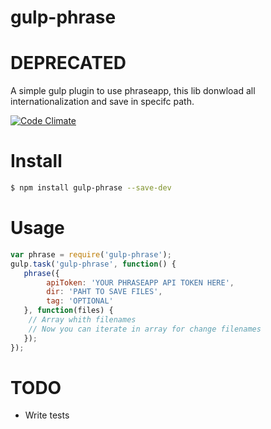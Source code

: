 # gulp-phrase 

# DEPRECATED

A simple gulp plugin to use phraseapp, this lib donwload all internationalization and save in specifc path.

[![Code Climate](https://codeclimate.com/github/danjesus/gulp-phrase/badges/gpa.svg)](https://codeclimate.com/github/danjesus/gulp-phrase)

# Install

```bash
$ npm install gulp-phrase --save-dev
```

# Usage

```javascript
var phrase = require('gulp-phrase');
gulp.task('gulp-phrase', function() {
   phrase({
        apiToken: 'YOUR PHRASEAPP API TOKEN HERE',
        dir: 'PAHT TO SAVE FILES',
        tag: 'OPTIONAL'
   }, function(files) {
    // Array whith filenames
    // Now you can iterate in array for change filenames
   });
});
````

# TODO

- Write tests
